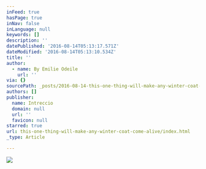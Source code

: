 ```yaml
---
inFeed: true
hasPage: true
inNav: false
inLanguage: null
keywords: []
description: ''
datePublished: '2016-08-14T05:13:17.571Z'
dateModified: '2016-08-14T05:13:10.534Z'
title: ''
author:
  - name: By Emilie Odeile
    url: ''
via: {}
sourcePath: _posts/2016-08-14-this-one-thing-will-make-any-winter-coat-come-alive.md
authors: []
publisher:
  name: Intreccio
  domain: null
  url: ''
  favicon: null
starred: true
url: this-one-thing-will-make-any-winter-coat-come-alive/index.html
_type: Article

---
```

![](https://the-grid-user-content.s3-us-west-2.amazonaws.com/a79d6619-a559-4d0a-b6d9-da1867988b10.jpg)
